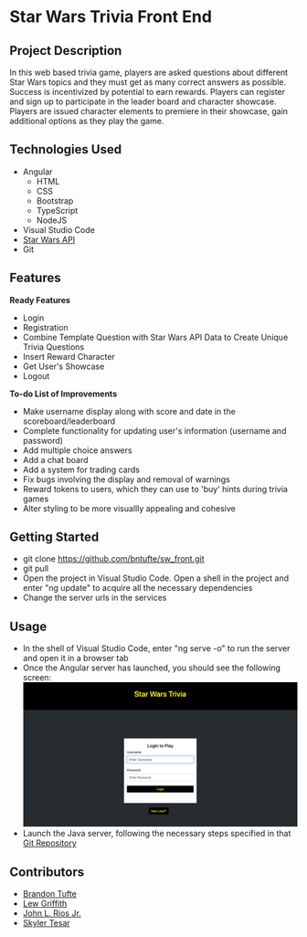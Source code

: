 # Star Wars Trivia Front End

## Project Description
In this web based trivia game, players are asked questions about different Star Wars topics and they must get as many correct answers as possible. Success is incentivized by potential to earn rewards. Players can register and sign up to participate in the leader board and character showcase. Players are issued character elements to premiere in their showcase, gain additional options as they play the game.

## Technologies Used
* Angular
	* HTML
	* CSS
	* Bootstrap
	* TypeScript
	* NodeJS
* Visual Studio Code
* [Star Wars API](https://swapi.dev/)
* Git

## Features
**Ready Features**
* Login
* Registration
* Combine Template Question with Star Wars API Data to Create Unique Trivia Questions
* Insert Reward Character
* Get User's Showcase
* Logout

**To-do List of Improvements**
* Make username display along with score and date in the scoreboard/leaderboard
* Complete functionality for updating user's information (username and password)
* Add multiple choice answers
* Add a chat board
* Add a system for trading cards
* Fix bugs involving the display and removal of warnings
* Reward tokens to users, which they can use to 'buy' hints during trivia games
* Alter styling to be more visuallly appealing and cohesive

## Getting Started
* git clone https://github.com/bntufte/sw_front.git
* git pull
* Open the project in Visual Studio Code. Open a shell in the project and enter "ng update" to acquire all the necessary dependencies
* Change the server urls in the services

## Usage
* In the shell of Visual Studio Code, enter "ng serve -o" to run the server and open it in a browser tab
* Once the Angular server has launched, you should see the following screen:
![](./StarWarsFrontEndLoginScreen.png)
* Launch the Java server, following the necessary steps specified in that [Git Repository](https://github.com/bntufte/sw_back)

## Contributors
* [Brandon Tufte](https://github.com/bntufte)
* [Lew Griffith](https://github.com/logriffith)
* [John L. Rios Jr.](https://github.com/jlrjr98)
* [Skyler Tesar](https://github.com/skytsar)
